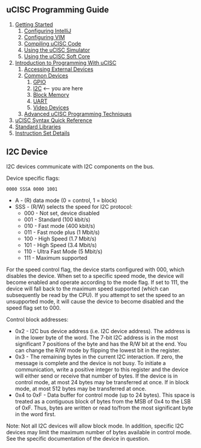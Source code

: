 ## uCISC Programming Guide

1. [Getting Started](1.0_Getting_Started.md)
   1. [Configuring IntelliJ](1.1_Configuring_IntelliJ.md)
   2. [Configuring VIM](1.2_Configuring_VIM.md)
   3. [Compiling uCISC Code](1.3_Compiling_uCISC_Code.md)
   4. [Using the uCISC Simulator](1.4_Simulating_uCISC.md)
   5. [Using the uCISC Soft Core](1.5_Running_uCISC_Soft_Core.md)
2. [Introduction to Programming With uCISC](2.0_Program_With_uCISC.md)
   1. [Accessing External Devices](2.1_Accessing_Devices.md)
   2. [Common Devices](2.2.0_Common_Devices.md)
      1. [GPIO](2.2.1_GPIO_Devices.md)
      2. [I2C](2.2.2_I2C_Devices.md) <-- you are here
      3. [Block Memory](2.2.3_Block_Memory_Devices.md)
      4. [UART](2.2.4_UART_Devices.md)
      5. [Video Devices](2.2.5_Video_Devices.md)
   3. [Advanced uCISC Programming Techniques](2.3_Advanced_Programming_Techniques.md)
3. [uCISC Syntax Quick Reference](3_Syntax_Quick_Reference.md)
4. [Standard Libraries](4_Standard_Libraries.md)
5. [Instruction Set Details](5_Instruction_Set_Details.md)

## I2C Device

I2C devices communicate with I2C components on the bus.

Device specific flags:
```
0000 SSSA 0000 1001
```

* A - (R) data mode (0 = control, 1 = block)
* SSS - (R/W) selects the speed for I2C protocol:
    * 000 - Not set, device disabled
    * 001 - Standard (100 kbit/s)
    * 010 - Fast mode (400 kbit/s)
    * 011 - Fast mode plus (1 Mbit/s)
    * 100 - High Speed (1.7 Mbit/s)
    * 101 - High Speed (3.4 Mbit/s)
    * 110 - Ultra Fast Mode (5 Mbit/s)
    * 111 - Maximum supported

For the speed control flag, the device starts configured with 000, which disables
the device. When set to a specific speed mode, the device will become enabled and
operate according to the mode flag. If set to 111, the device will fall back to
the maximum speed supported (which can subsequently be read by the CPU). If you
attempt to set the speed to an unsupported mode, it will cause the device to become
disabled and the speed flag set to 000.

Control block addresses:

* 0x2 - I2C bus device address (i.e. I2C device address). The address is in the lower
  byte of the word. The 7-bit I2C address is in the most significant 7 positions of the
  byte and has the R/W bit at the end. You can change the R/W mode by flipping the
  lowest bit in the register.
* 0x3 - The remaining bytes in the current I2C interaction. If zero, the message is
  complete and the device is not busy. To initiate a communication, write a positive
  integer to this register and the device will either send or receive that number of
  bytes. If the device is in control mode, at most 24 bytes may be transferred at
  once. If in block mode, at most 512 bytes may be transferred at once.
* 0x4 to 0xF - Data buffer for control mode (up to 24 bytes). This space is treated
  as a contiguous block of bytes from the MSB of 0x4 to the LSB of 0xF. Thus, bytes
  are written or read to/from the most significant byte in the word first.

Note: Not all I2C devices will allow block mode. In addition, specific I2C devices may
limit the maximum number of bytes available in control mode. See the specific
documentation of the device in question.